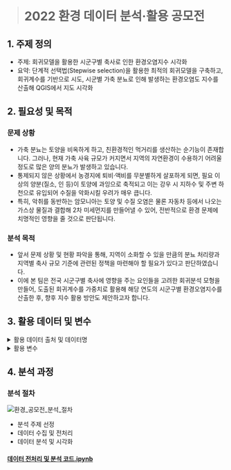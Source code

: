 > # 2022 환경 데이터 분석·활용 공모전

## 1. 주제 정의
* 주제: 회귀모델을 활용한 시군구별 축사로 인한 환경오염지수 시각화
* 요약: 단계적 선택법(Stepwise selection)을 활용한 최적의 회귀모델을 구축하고, 회귀계수를 기반으로 시도, 시군별 가축 분뇨로 인해 발생하는 환경오염도 지수를 산출해 QGIS에서 지도 시각화  

## 2. 필요성 및 목적
### 문제 상황
* 가축 분뇨는 토양을 비옥하게 하고, 친환경적인 먹거리를 생산하는 순기능이 존재합니다. 그러나, 현재 가축 사육 규모가 커지면서 지역의 자연환경이 수용하기 어려울 정도로 많은 양의 분뇨가 발생하고 있습니다.
* 통제되지 않은 상황에서 농경지에 퇴비·액비를 무분별하게 살포하게 되면, 필요 이상의 양분(질소, 인 등)이 토양에 과잉으로 축적되고 이는 강우 시 지하수 및 주변 하천으로 유입되어 수질을 악화시킬 우려가 매우 큽니다.
* 특히, 악취를 동반하는 암모니아는 토양 및 수질 오염은 물론 자동차 등에서 나오는 가스상 물질과 결합해 2차 미세먼지를 만들어낼 수 있어, 전반적으로 환경 문제에 치명적인 영향을 줄 것으로 판단됩니다.

### 분석 목적
* 앞서 문제 상황 및 현황 파악을 통해, 지역이 소화할 수 있을 만큼의 분뇨 처리량과 지역별 축사 규모 기준에 관련된 정책을 마련해야 할 필요가 있다고 판단하였습니다.
* 이에 본 팀은 전국 시군구별 축사에 영향을 주는 요인들을 고려한 회귀분석 모형을 만들어, 도출된 회귀계수를 가중치로 활용해 해당 연도의 시군구별 환경오염지수를 산출한 후, 향후 지수 활용 방안도 제안하고자 합니다.

## 3. 활용 데이터 및 변수

<details>
<summary>활용 데이터 출처 및 데이터명</summary>
<div markdown="1">       


<details>
<summary>환경부</summary>
<div markdown="1">       

* 2020년도 기준 광역지자체별 가축분뇨 처리량.xlsx
* 2020년도 기준 광역지자체별 가축분뇨 처리농가수.xlsx
* 2020년도 기준 광역지자체별 가축분뇨 발생량.xlsx
* 2020년도 기준 광역지자체별 가축사육 농가수 및 두수.xlsx

</div>
</details>

<details>
<summary>물 환경 정보 시스템</summary>
<div markdown="1">       

* 해당 페이지에서 크롤링을 통해 전국 시군구에 위치해 있는 하천에서 검출된 질산성질소, 암모니아성질소, 총대장균수, 군원성대장균 총 4종의 오염물질 수치값을 가져옴 (2020년 기준)
* 해당 페이지에 존재하지 않는 시군구별 하천 오염물질 수치값은 시도별 하천 오염물질 수치값으로 채움

</div>
</details>

<details>
<summary>공공데이터 포털</summary>
<div markdown="1">       

* fulldata_02_04_01_P_가축사육업.csv (전국 가축업 현황 데이터)
* fulldata_09_30_01_P_가축분뇨수집운반업.csv(전국 가축분뇨수집운반업 현황 데이터)
* 한국환경공단_공공하수처리시설 현황_20201231.csv(전국 하수처리 시설 현황 데이터)

</div>
</details>
  
<details>
<summary>기상청</summary>
<div markdown="1">       

* 기상청 홈페이지에 접속하여 ‘기후통계분석 → 기상현상일수 → 폭염일수’ 페이지에서 ‘2020년도 전국 폭염일수.csv’ 파일을 가져옴

</div>
</details>

<details>
<summary>농림축산식품부, 국가가축방역통합시스템</summary>
<div markdown="1">       

* 농림축산식품부 홈페이지의 ‘가축질병 발생현황’ 페이지에서 아프리카 돼지열병, 조류인플루엔자, 구제역 데이터 크롤링을 진행함
* 국가가축방역통합시스템 홈페이지에서 질병 발생 농가 데이터 크롤링을 진행함

</div>
</details>  
  
<details>
<summary>국가정보포털-오픈마켓</summary>
<div markdown="1">       

* 국가정보포털-오픈마켓 홈페이지에서 전국 읍면동.shp 파일을 다운로드한 후 QGIS 상으로 가져와 전국 읍면동별 면적을 계산함
* 해당 페이지에 존재하지 않는 시군구별 면적 데이터는 시군구별 행정복지센터 홈페이지에서 직접 면적 값을 가져옴

</div>
</details>   

<details>
<summary>행정안전부</summary>
<div markdown="1">       

* 202012_202012_주민등록인구 및 세대현황_연간.xlsx (2020년도 전국 읍면동별 거주자 인구 등록 현황 데이터)

</div>
</details>  

<details>
<summary>KOSIS</summary>
<div markdown="1">       

* 시도, 시군별 1~12월 대기오염도 데이터
* 2020년도 읍면동 인구 데이터
* 2020년도 가축 종사자 수 데이터
* 2020년도 시도, 시군별 강수량 데이터
* 시군, 읍면동별 면적 데이터

</div>
</details>  
  
<details>
<summary>토양지하수정보시스템, 한국환경정책평가연구원</summary>
<div markdown="1">       

* 2020년도 시도, 시군, 읍면동을 기준으로 전국 토양 오염도 데이터를 가져옴

</div>
</details>   

<details>
<summary>AirKorea</summary>
<div markdown="1">       

* 2020년 시군구별 대기오염도 결측치를 채울 때 해당 사이트를 참고함

</div>
</details>   


</div>
</details>

<details>
<summary>활용 변수</summary>
<div markdown="1">       

<details>
<summary>독립변수</summary>
<div markdown="1">       

* 시군구별 가축 관련: 가축분뇨발생량(`가축분뇨발생량_합계`), 정화를 통한 가축분뇨 처리량(`분뇨처리_정화`), 퇴비를 통한 가축분뇨 처리량(`분뇨처리_퇴비`), 시군구별 가축 질병 발생 건수(`질병발생`), 시군구별 가축 더위지수(`시도별_가축더위지수`)
* 시군구별 가축 농가 관련: 시군구별 가축 사육 종사자 수(`가축사육종사자수`), 시군구별 농가 수(`농가수`)
* 시군구별 처리시설: 시군구별 하수처리시설 개수(`하수처리시설_개수`), 시군구별 분뇨처리업장 개수(`분뇨처리업장_개수`)
* 시군구별 가축 두수: 한우(`두수_한우`), 돼지(`두수_돼지`), 닭&오리(`두수_닭_오리`), 말(`두수_말`), 합계(`두수_소계`)
* 시군구별 특징 관련: 시군구별 면적(`읍면동_면적`), 시군구별 총 거주자 수(`읍면동_총거주자수`)
* 시군구별 기상 관련: 폭염 일수(`폭염일수_2020`), 시군구별 강수량(`강수량_2020`)

</div>
</details>

<details>
<summary>종속변수</summary>
<div markdown="1">       

* 시군구별 수질오염도(`시군별_수질오염도`): 시군구별로 측정된 특정 지하수 및 하천들의 총대장균군수, 질산성질소, 암모니아성질소의 농도의 합계를 구한 후, 평균값을 계산하여 사용함
* 시군구별 대기오염도(`시군별_대기오염도`): 시군구별로 측정된 미세먼지, 아황산가스, 이산화질소의 농도의 합계를 계산하여 사용함
* 시군구별 토양오염도(`시군별_토양오염도`): 시군구별로 측정된 특정 시설들의 토양 속 Cu, Zn, Ni 농도의 합계를 구한 후, 시설들의 평균값을 계산하여 사용함

</div>
</details>

<details>
<summary>파생변수</summary>
<div markdown="1">       

* 파생변수(독립변수): 시군구별 면적 대비 농가 수(`농가수_면적비`), 시군구별 면적 대비 분뇨발생량 합계(`분뇨발생량_합계_면적비`), 시군구별 면적 대비 총 거주자 수(`읍면동_총거주자수_면적비`), 시군구별 면적 대비 가축 두수 합계(`두수_소계_면적비`)
* 파생변수(종속변수): 시군구별 토양·대기·수질오염도 수치를 모두 합한 파생변수(`sum`)

</div>
</details>


</div>
</details>

## 4. 분석 과정  

### 분석 절차  
![환경_공모전_분석_절차](https://user-images.githubusercontent.com/118996664/208828162-b8851000-8173-444e-a269-59ddcbd2a5b9.png)  

* 분석 주제 선정  
* 데이터 수집 및 전처리  
* 데이터 분석 및 시각화  

#### [데이터 전처리 및 분석 코드.ipynb](https://github.com/jiazzang/Contest-2022-environment-data-analysis/blob/main/%EB%8D%B0%EC%9D%B4%ED%84%B0_%EC%A0%84%EC%B2%98%EB%A6%AC_%EB%B0%8F_%EB%B6%84%EC%84%9D.ipynb)

